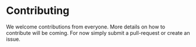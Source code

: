 # Contributing

We welcome contributions from everyone. More details on how to contribute will be coming. For now simply submit a pull-request or create an issue.